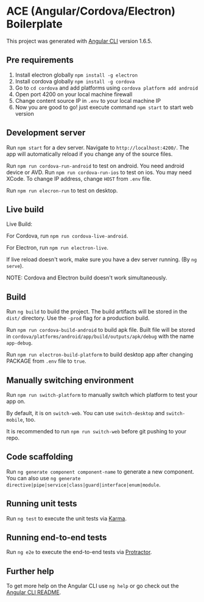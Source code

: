 # ACE (Angular/Cordova/Electron) Boilerplate

This project was generated with [Angular CLI](https://github.com/angular/angular-cli) version 1.6.5.

## Pre requirements
1. Install electron globally `npm install -g electron`
2. Install cordova globally `npm install -g cordova`
3. Go to `cd cordova` and add platforms using `cordova platform add android`
4. Open port 4200 on your local machine firewall
5. Change content source IP in `.env` to your local machine IP
6. Now you are good to go! just execute command `npm start` to start web version

## Development server

Run `npm start` for a dev server. Navigate to `http://localhost:4200/`. The app will automatically reload if you change any of the source files.

Run `npm run cordova-run-android` to test on android. You need android device or AVD.
Run `npm run cordova-run-ios` to test on ios. You may need XCode.
To change IP address, change `HOST` from `.env` file.

Run `npm run elecron-run` to test on desktop.

## Live build

Live Build:

For Cordova, run `npm run cordova-live-android`.

For Electron, run `npm run electron-live`.

If live reload doesn't work, make sure you have a dev server running. (By `ng serve`).

NOTE: Cordova and Electron build doesn't work simultaneously.

## Build

Run `ng build` to build the project. The build artifacts will be stored in the `dist/` directory. Use the `-prod` flag for a production build.

Run `npm run cordova-build-android` to build apk file. Built file will be stored in `cordova/platforms/android/app/build/outputs/apk/debug` with the name `app-debug`.

Run `npm run electron-build-platform` to build desktop app after changing PACKAGE from `.env` file to `true`.

## Manually switching environment

Run `npm run switch-platform` to manually switch which platform to test your app on.

By default, it is on `switch-web`. You can use `switch-desktop` and `switch-mobile`, too.

It is recommended to run `npm run switch-web` before git pushing to your repo.

## Code scaffolding

Run `ng generate component component-name` to generate a new component. You can also use `ng generate directive|pipe|service|class|guard|interface|enum|module`.

## Running unit tests

Run `ng test` to execute the unit tests via [Karma](https://karma-runner.github.io).

## Running end-to-end tests

Run `ng e2e` to execute the end-to-end tests via [Protractor](http://www.protractortest.org/).

## Further help

To get more help on the Angular CLI use `ng help` or go check out the [Angular CLI README](https://github.com/angular/angular-cli/blob/master/README.md).
